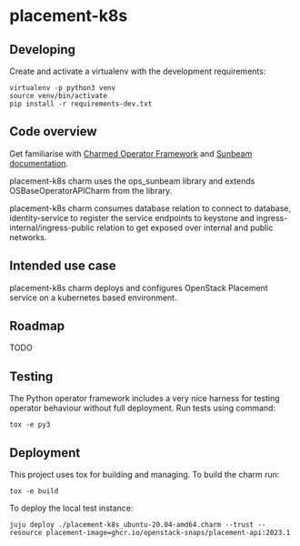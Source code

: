 # placement-k8s

## Developing

Create and activate a virtualenv with the development requirements:

    virtualenv -p python3 venv
    source venv/bin/activate
    pip install -r requirements-dev.txt

## Code overview

Get familiarise with [Charmed Operator Framework](https://juju.is/docs/sdk)
and [Sunbeam documentation](sunbeam-docs).

placement-k8s charm uses the ops\_sunbeam library and extends
OSBaseOperatorAPICharm from the library.

placement-k8s charm consumes database relation to connect to database,
identity-service to register the service endpoints to keystone
and ingress-internal/ingress-public relation to get exposed over
internal and public networks.

## Intended use case

placement-k8s charm deploys and configures OpenStack Placement service
on a kubernetes based environment.

## Roadmap

TODO

## Testing

The Python operator framework includes a very nice harness for testing
operator behaviour without full deployment. Run tests using command:

    tox -e py3

## Deployment

This project uses tox for building and managing. To build the charm
run:

    tox -e build

To deploy the local test instance:

    juju deploy ./placement-k8s_ubuntu-20.04-amd64.charm --trust --resource placement-image=ghcr.io/openstack-snaps/placement-api:2023.1

<!-- LINKS -->

[sunbeam-docs]: https://opendev.org/openstack/charm-ops-sunbeam/src/branch/main/README.rst
